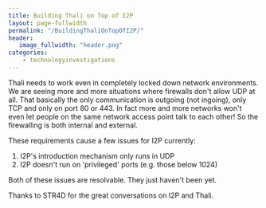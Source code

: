 ```yaml
---
title: Building Thali on Top of I2P
layout: page-fullwidth
permalink: "/BuildingThaliOnTopOfI2P/"
header:
   image_fullwidth: "header.png"
categories:
    - technologyinvestigations
---
```


Thali needs to work even in completely locked down network environments. We are seeing more and more situations where firewalls don't allow UDP at all. That basically the only communication is outgoing (not ingoing), only TCP and only on port 80 or 443. In fact more and more networks won't even let people on the same network access point talk to each other! So the firewalling is both internal and external.

These requirements cause a few issues for I2P currently:

1. I2P's introduction mechanism only runs in UDP
1. I2P doesn't run on 'privileged' ports (e.g. those below 1024)

Both of these issues are resolvable. They just haven't been yet.

Thanks to STR4D for the great conversations on I2P and Thali.
